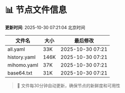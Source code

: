 # 📊 节点文件信息

**更新时间**: 2025-10-30 07:21:04 北京时间

| 文件名 | 大小 | 最后修改 |
|--------|------|----------|
| all.yaml | 33K | 2025-10-30 07:21 |
| history.yaml | 146K | 2025-10-30 07:21 |
| mihomo.yaml | 37K | 2025-10-30 07:21 |
| base64.txt | 31K | 2025-10-30 07:21 |

> 🔄 文件每30分钟自动更新，确保节点的新鲜度和可用性
